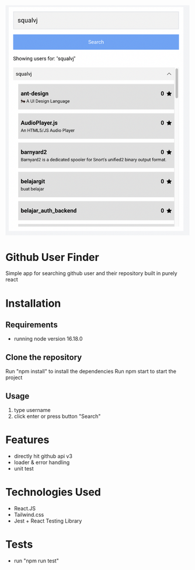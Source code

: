 ![alt text](ss.png)

# Github User Finder
Simple app for searching github user and their repository built in purely react

# Installation
## Requirements
- running node version 16.18.0
## Clone the repository
Run "npm install" to install the dependencies
Run npm start to start the project
## Usage
1. type username
2. click enter or press button "Search"

# Features
- directly hit github api v3
- loader & error handling
- unit test

# Technologies Used
- React.JS
- Tailwind.css
- Jest + React Testing Library

# Tests
- run "npm run test" 